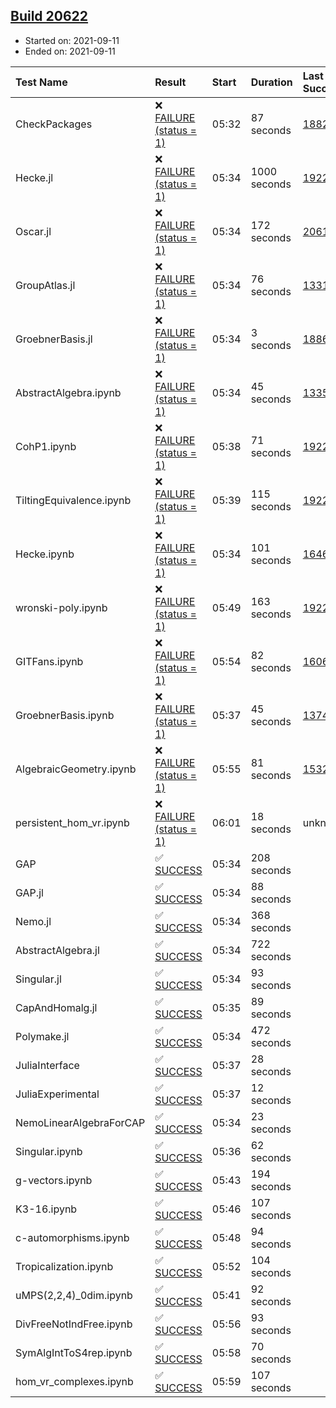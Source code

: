 ## [Build 20622](https://oscarci.mathematik.uni-kl.de/job/oscar/20622/)

* Started on: 2021-09-11
* Ended on: 2021-09-11

| Test Name    | Result | Start | Duration | Last Success | First Failure |
|:-------------|:-------|:------|:---------|:-------------|:--------------|
| CheckPackages | ❌ [FAILURE (status = 1)](https://oscarci.mathematik.uni-kl.de/job/oscar/20622/artifact/logs/build-20622/CheckPackages.log) | 05:32 | 87 seconds | [18822](https://oscarci.mathematik.uni-kl.de/job/oscar/18822/) | [18823](https://oscarci.mathematik.uni-kl.de/job/oscar/18823/) |
| Hecke.jl | ❌ [FAILURE (status = 1)](https://oscarci.mathematik.uni-kl.de/job/oscar/20622/artifact/logs/build-20622/Hecke.jl.log) | 05:34 | 1000 seconds | [19222](https://oscarci.mathematik.uni-kl.de/job/oscar/19222/) | [20152](https://oscarci.mathematik.uni-kl.de/job/oscar/20152/) |
| Oscar.jl | ❌ [FAILURE (status = 1)](https://oscarci.mathematik.uni-kl.de/job/oscar/20622/artifact/logs/build-20622/Oscar.jl.log) | 05:34 | 172 seconds | [20613](https://oscarci.mathematik.uni-kl.de/job/oscar/20613/) | [20614](https://oscarci.mathematik.uni-kl.de/job/oscar/20614/) |
| GroupAtlas.jl | ❌ [FAILURE (status = 1)](https://oscarci.mathematik.uni-kl.de/job/oscar/20622/artifact/logs/build-20622/GroupAtlas.jl.log) | 05:34 | 76 seconds | [13311](https://oscarci.mathematik.uni-kl.de/job/oscar/13311/) | [13312](https://oscarci.mathematik.uni-kl.de/job/oscar/13312/) |
| GroebnerBasis.jl | ❌ [FAILURE (status = 1)](https://oscarci.mathematik.uni-kl.de/job/oscar/20622/artifact/logs/build-20622/GroebnerBasis.jl.log) | 05:34 | 3 seconds | [18864](https://oscarci.mathematik.uni-kl.de/job/oscar/18864/) | [18865](https://oscarci.mathematik.uni-kl.de/job/oscar/18865/) |
| AbstractAlgebra.ipynb | ❌ [FAILURE (status = 1)](https://oscarci.mathematik.uni-kl.de/job/oscar/20622/artifact/logs/build-20622/AbstractAlgebra.ipynb.log) | 05:34 | 45 seconds | [13355](https://oscarci.mathematik.uni-kl.de/job/oscar/13355/) | [13356](https://oscarci.mathematik.uni-kl.de/job/oscar/13356/) |
| CohP1.ipynb | ❌ [FAILURE (status = 1)](https://oscarci.mathematik.uni-kl.de/job/oscar/20622/artifact/logs/build-20622/CohP1.ipynb.log) | 05:38 | 71 seconds | [19222](https://oscarci.mathematik.uni-kl.de/job/oscar/19222/) | [20152](https://oscarci.mathematik.uni-kl.de/job/oscar/20152/) |
| TiltingEquivalence.ipynb | ❌ [FAILURE (status = 1)](https://oscarci.mathematik.uni-kl.de/job/oscar/20622/artifact/logs/build-20622/TiltingEquivalence.ipynb.log) | 05:39 | 115 seconds | [19222](https://oscarci.mathematik.uni-kl.de/job/oscar/19222/) | [20152](https://oscarci.mathematik.uni-kl.de/job/oscar/20152/) |
| Hecke.ipynb | ❌ [FAILURE (status = 1)](https://oscarci.mathematik.uni-kl.de/job/oscar/20622/artifact/logs/build-20622/Hecke.ipynb.log) | 05:34 | 101 seconds | [16463](https://oscarci.mathematik.uni-kl.de/job/oscar/16463/) | [16464](https://oscarci.mathematik.uni-kl.de/job/oscar/16464/) |
| wronski-poly.ipynb | ❌ [FAILURE (status = 1)](https://oscarci.mathematik.uni-kl.de/job/oscar/20622/artifact/logs/build-20622/wronski-poly.ipynb.log) | 05:49 | 163 seconds | [19222](https://oscarci.mathematik.uni-kl.de/job/oscar/19222/) | [20152](https://oscarci.mathematik.uni-kl.de/job/oscar/20152/) |
| GITFans.ipynb | ❌ [FAILURE (status = 1)](https://oscarci.mathematik.uni-kl.de/job/oscar/20622/artifact/logs/build-20622/GITFans.ipynb.log) | 05:54 | 82 seconds | [16068](https://oscarci.mathematik.uni-kl.de/job/oscar/16068/) | [16069](https://oscarci.mathematik.uni-kl.de/job/oscar/16069/) |
| GroebnerBasis.ipynb | ❌ [FAILURE (status = 1)](https://oscarci.mathematik.uni-kl.de/job/oscar/20622/artifact/logs/build-20622/GroebnerBasis.ipynb.log) | 05:37 | 45 seconds | [13748](https://oscarci.mathematik.uni-kl.de/job/oscar/13748/) | [13749](https://oscarci.mathematik.uni-kl.de/job/oscar/13749/) |
| AlgebraicGeometry.ipynb | ❌ [FAILURE (status = 1)](https://oscarci.mathematik.uni-kl.de/job/oscar/20622/artifact/logs/build-20622/AlgebraicGeometry.ipynb.log) | 05:55 | 81 seconds | [15322](https://oscarci.mathematik.uni-kl.de/job/oscar/15322/) | [15323](https://oscarci.mathematik.uni-kl.de/job/oscar/15323/) |
| persistent_hom_vr.ipynb | ❌ [FAILURE (status = 1)](https://oscarci.mathematik.uni-kl.de/job/oscar/20622/artifact/logs/build-20622/persistent_hom_vr.ipynb.log) | 06:01 | 18 seconds | unknown | unknown |
| GAP | ✅ [SUCCESS](https://oscarci.mathematik.uni-kl.de/job/oscar/20622/artifact/logs/build-20622/GAP.log) | 05:34 | 208 seconds |  |  |
| GAP.jl | ✅ [SUCCESS](https://oscarci.mathematik.uni-kl.de/job/oscar/20622/artifact/logs/build-20622/GAP.jl.log) | 05:34 | 88 seconds |  |  |
| Nemo.jl | ✅ [SUCCESS](https://oscarci.mathematik.uni-kl.de/job/oscar/20622/artifact/logs/build-20622/Nemo.jl.log) | 05:34 | 368 seconds |  |  |
| AbstractAlgebra.jl | ✅ [SUCCESS](https://oscarci.mathematik.uni-kl.de/job/oscar/20622/artifact/logs/build-20622/AbstractAlgebra.jl.log) | 05:34 | 722 seconds |  |  |
| Singular.jl | ✅ [SUCCESS](https://oscarci.mathematik.uni-kl.de/job/oscar/20622/artifact/logs/build-20622/Singular.jl.log) | 05:34 | 93 seconds |  |  |
| CapAndHomalg.jl | ✅ [SUCCESS](https://oscarci.mathematik.uni-kl.de/job/oscar/20622/artifact/logs/build-20622/CapAndHomalg.jl.log) | 05:35 | 89 seconds |  |  |
| Polymake.jl | ✅ [SUCCESS](https://oscarci.mathematik.uni-kl.de/job/oscar/20622/artifact/logs/build-20622/Polymake.jl.log) | 05:34 | 472 seconds |  |  |
| JuliaInterface | ✅ [SUCCESS](https://oscarci.mathematik.uni-kl.de/job/oscar/20622/artifact/logs/build-20622/JuliaInterface.log) | 05:37 | 28 seconds |  |  |
| JuliaExperimental | ✅ [SUCCESS](https://oscarci.mathematik.uni-kl.de/job/oscar/20622/artifact/logs/build-20622/JuliaExperimental.log) | 05:37 | 12 seconds |  |  |
| NemoLinearAlgebraForCAP | ✅ [SUCCESS](https://oscarci.mathematik.uni-kl.de/job/oscar/20622/artifact/logs/build-20622/NemoLinearAlgebraForCAP.log) | 05:34 | 23 seconds |  |  |
| Singular.ipynb | ✅ [SUCCESS](https://oscarci.mathematik.uni-kl.de/job/oscar/20622/artifact/logs/build-20622/Singular.ipynb.log) | 05:36 | 62 seconds |  |  |
| g-vectors.ipynb | ✅ [SUCCESS](https://oscarci.mathematik.uni-kl.de/job/oscar/20622/artifact/logs/build-20622/g-vectors.ipynb.log) | 05:43 | 194 seconds |  |  |
| K3-16.ipynb | ✅ [SUCCESS](https://oscarci.mathematik.uni-kl.de/job/oscar/20622/artifact/logs/build-20622/K3-16.ipynb.log) | 05:46 | 107 seconds |  |  |
| c-automorphisms.ipynb | ✅ [SUCCESS](https://oscarci.mathematik.uni-kl.de/job/oscar/20622/artifact/logs/build-20622/c-automorphisms.ipynb.log) | 05:48 | 94 seconds |  |  |
| Tropicalization.ipynb | ✅ [SUCCESS](https://oscarci.mathematik.uni-kl.de/job/oscar/20622/artifact/logs/build-20622/Tropicalization.ipynb.log) | 05:52 | 104 seconds |  |  |
| uMPS(2,2,4)_0dim.ipynb | ✅ [SUCCESS](https://oscarci.mathematik.uni-kl.de/job/oscar/20622/artifact/logs/build-20622/uMPS-2-2-4-_0dim.ipynb.log) | 05:41 | 92 seconds |  |  |
| DivFreeNotIndFree.ipynb | ✅ [SUCCESS](https://oscarci.mathematik.uni-kl.de/job/oscar/20622/artifact/logs/build-20622/DivFreeNotIndFree.ipynb.log) | 05:56 | 93 seconds |  |  |
| SymAlgIntToS4rep.ipynb | ✅ [SUCCESS](https://oscarci.mathematik.uni-kl.de/job/oscar/20622/artifact/logs/build-20622/SymAlgIntToS4rep.ipynb.log) | 05:58 | 70 seconds |  |  |
| hom_vr_complexes.ipynb | ✅ [SUCCESS](https://oscarci.mathematik.uni-kl.de/job/oscar/20622/artifact/logs/build-20622/hom_vr_complexes.ipynb.log) | 05:59 | 107 seconds |  |  |
